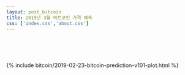 ```yaml
---
layout: post_bitcoin
title: 2019년 3월 비트코인 가격 예측 
css: ['index.css','about.css']
---
```


<br>

<br>

<br>

{% include bitcoin/2019-02-23-bitcoin-prediction-v101-plot.html %}